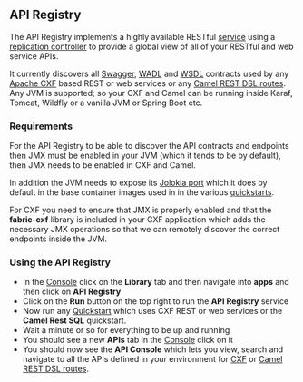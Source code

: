 ## API Registry

The API Registry implements a highly available RESTful [service](services.html) using a [replication controller](replicationControllers.html) to provide a global view of all of your RESTful and web service APIs.

It currently discovers all [Swagger](http://swagger.io/), [WADL](http://www.w3.org/Submission/wadl/) and [WSDL](http://www.w3.org/TR/wsdl) contracts used by any [Apache CXF](http://cxf.apache.org/) based REST or web services or any [Camel REST DSL routes](http://camel.apache.org/rest-dsl.html). Any JVM is supported; so your CXF and Camel can be running inside Karaf, Tomcat, Wildfly or a vanilla JVM or Spring Boot etc.

### Requirements

For the API Registry to be able to discover the API contracts and endpoints then JMX must be enabled in your JVM (which it tends to be by default), then JMX needs to be enabled in CXF and Camel.

In addition the JVM needs to expose its [Jolokia port](http://jolokia.org/) which it does by default in the base container images used in in the various [quickstarts](quickstarts.html).

For CXF you need to ensure that JMX is properly enabled and that the **fabric-cxf** library is included in your CXF application which adds the necessary JMX operations so that we can remotely discover the correct endpoints inside the JVM.

### Using the API Registry

* In the [Console](console.html) click on the **Library** tab and then navigate into **apps** and then click on **API Registry**
* Click on the **Run** button on the top right to run the **API Registry** service
* Now run any [Quickstart](quickstart.html) which uses CXF REST or web services or the **Camel Rest SQL** quickstart.
* Wait a minute or so for everything to be up and running
* You should see a new **APIs** tab in the [Console](console.html) click on it
* You should now see the **API Console** which lets you view, search and navigate to all the APIs defined in your environment for [CXF](http://cxf.apache.org/) or [Camel REST DSL routes](http://camel.apache.org/rest-dsl.html).
